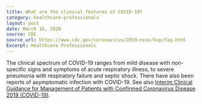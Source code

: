 ```yaml
---
title: What are the clinical features of COVID-19?
category: healthcare-professionals
layout: post
date: March 16, 2020
source: CDC
source_url: https://www.cdc.gov/coronavirus/2019-ncov/hcp/faq.html
Excerpt: Healthcare Professionals
---
```


The clinical spectrum of COVID-19 ranges from mild disease with non-specific signs and symptoms of acute respiratory illness, to severe pneumonia with respiratory failure and septic shock. There have also been reports of asymptomatic infection with COVID-19. See also <a href="https://www.cdc.gov/coronavirus/2019-ncov/hcp/clinical-guidance-management-patients.html"> Interim Clinical Guidance for Management of Patients with Confirmed Coronavirus Disease 2019 (COVID-19)</a>.
